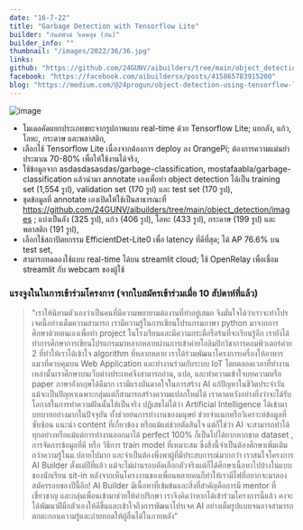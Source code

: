 ```yaml
---
date: "16-7-22"
title: "Garbage Detection with Tensorflow Lite"
builder: "กันต์พัจน์ วิเศษสุข (กัน)"
builder_info: ""
thumbnail: "/images/2022/36/36.jpg"
links:
github: "https://github.com/24GUNV/aibuilders/tree/main/object_detection/images"
facebook: "https://facebook.com/aibuildersx/posts/415865783915200"
blog: "https://medium.com/@24progun/object-detection-using-tensorflow-lite-80da8d75c03b"
---
```


![image](/images/2022/36/36.jpg)

- โมเดลคัดแยกประเภทขยะจากรูปภาพแบบ real-time ด้วย Tensorflow Lite; แยกลัง, แก้ว, โลหะ, กระดาษ และพลาสติก,
- เลือกใช้ Tensorflow Lite เนื่องจากต้องการ deploy ลง OrangePi; ต้องการความแม่นยำประมาณ 70-80% เพื่อให้ใช้งานได้จริง,
- ใช้ข้อมูลจาก asdasdasasdas/garbage-classification, mostafaabla/garbage-classification แล้วนำมา annotate เองเพื่อทำ object detection ได้เป็น training set (1,554 รูป), validation set (170 รูป) และ test set (170 รูป),
- ชุดข้อมูลที่ annotate เองเปิดให้ใช้เป็นสาธารณะที่ https://github.com/24GUNV/aibuilders/tree/main/object_detection/images ; แบ่งเป็นลัง (325 รูป), แก้ว (406 รูป), โลหะ (433 รูป), กระดาษ (199 รูป) และพลาสติก (191 รูป),
- เลือกใช้สถาปัตยกรรม EfficientDet-Lite0 เพื่อ latency ที่ดีที่สุด; ได้ AP 76.6% บน test set,
- สามารถทดลองใช้แบบ real-time ได้บน streamlit cloud; ใช้ OpenRelay เพื่อเชื่อม streamlit กับ webcam ของผู้ใช้

### แรงจูงในในการเข้าร่วมโครงการ (จากใบสมัครเข้าร่วมเมื่อ 10 สัปดาห์ที่แล้ว)

> "เราให้นิยามตัวเองว่าเป็นคนที่มีความพยายามต่องานที่ทำอยู่เสมอ จึงมั่นใจได้ว่าเราจะทำโปรเจคนี้อย่างเต็มความสามารถ เรามีความรู้ในการเขียนโปรแกรมภาษา python มาจากการศึกษาด้วยตนเองเพื่อทำ project ในโรงเรียนและมีความกระตือรือร้นที่จะเรียนรู้อีก เรายังได้ทำการศึกษาการเขียนโปรแกรมมาหลากหลายผ่านการเข้าค่ายโอลิมปิกวิชาการคอมพิวเตอร์ค่าย 2 ที่ทำให้เราได้เข้าใจ algorithm ที่หลากหลาย เราได้ร่วมพัฒนาโครงการเครื่องให้อาหารแมวที่ควบคุมบน Web Application และทำงานร่วมกับระบบ IoT โดยตลอดเวลาที่ทำงานเหล่านั้นเราศึกษาบนเว็บต่างประเทศจึงสามารถอ่าน, แปล, และทำความเข้าใจบทความหรือ paper ภาษาอังกฤษได้ดีมาก เรามีแรงบันดาลใจในการสร้าง AI แก้ปัญหาในชีวิตประจำวัน แม้จะเป็นปัญหาเฉพาะกลุ่มแต่ก็สามารถสร้างความแปลกใหม่ได้ เราคาดหวังอย่างยิ่งว่าจะได้รับโอกาสในการทำความฝันนั้นให้เป็นจริง  ปฏิเสธไม่ได้ว่า Artificial Intelligence ได้เข้ามาบทบาทอย่างมากในปัจจุบัน ทั้งช่วยย่นการทำงานของมนุษย์ ช่วยจำแนกหรือวิเคราะห์ข้อมูลที่ซับซ้อน แนะนำ content ที่เกี่ยวข้อง หรือแม้แต่ช่วยตัดสินใจ แต่ก็ใช่ว่า AI จะสามารถทำได้ทุกอย่างหรือแม้แต่การทำงานออกมาได้ perfect 100% ก็เป็นไปได้ยากหากขาด dataset , การจัดการข้อมูลที่ดี หรือ วิธีการ train model ที่เหมาะสม ซึ่งสิ่งนี้จำเป็นต้องศึกษาเพิ่มเติมกว่าความรู้ในม.ปลายไปมาก และจำเป็นต้องพึ่งพาผู้ที่มีประสบการณ์มากกว่า  เราสนใจโครงการ AI Builder ตั้งแต่ปีที่แล้ว แม้จะไม่ผ่านรอบคัดเลือกตัวจริงแต่ก็ได้ศึกษาเนื้อหาไปบ้างในแบบของนักเรียน sit-in หลังจากเห็นโครงงานของเพื่อนหลายคนก็ทำให้เรามีไฟที่อยากจะมาลองสมัครรอบของปีนี้อีก! AI Builder มีเนื้อหาที่เข้มข้นและสิ่งที่สำคัญคือการมี mentor ที่เชี่ยวชาญ และกลุ่มเพื่อนเข้ามาช่วยให้คำปรึกษา เราจึงคิดว่าหากได้เข้าร่วมโครงการนี้แล้ว คงจะได้พัฒนาฝีมือตัวเองให้ดีขึ้นและเข้าใจถึงการพัฒนาโปรเจค AI อย่างเต็มรูปแบบจนอาจสามารถตกตะกอนความรู้และถ่ายทอดให้ผู้อื่นได้ในภายหลัง"